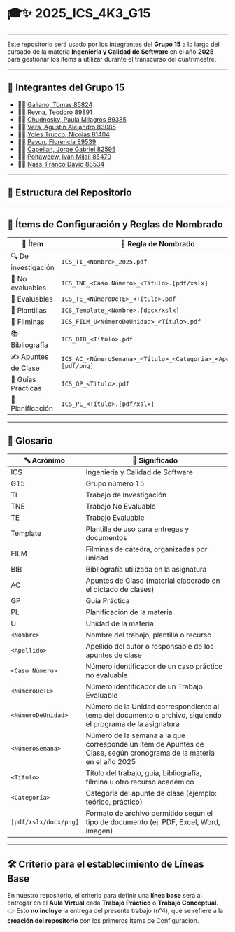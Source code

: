 # 🎓✨ 2025_ICS_4K3_G15  

---

Este repositorio será usado por los integrantes del **Grupo 15** a lo largo del cursado de la materia **Ingeniería y Calidad de Software** en el año **2025** para gestionar los ítems a utilizar durante el transcurso del cuatrimestre.  

---

## 👥 Integrantes del Grupo 15  

- 👨‍💻 [Galiano, Tomas 85824](https://github.com/TomasGaliano)  
- 👨‍💻 [Reyna, Teodoro 89891](https://github.com/ReynaTeodoro)  
- 👩‍💻 [Chudnosky, Paula Milagros 89385](https://github.com/paulachudnosky)  
- 👨‍💻 [Vera, Agustín Alejandro 83085](https://github.com/veraagus)  
- 👨‍💻 [Yoles Trucco, Nicolás 81404](https://github.com/Nicolas-Yoles)  
- 👩‍💻 [Pavon, Florencia 89539](https://github.com/Florencia-Pavon)  
- 👨‍💻 [Capellan, Jorge Gabriel 82595](https://github.com/82595-jorge-capellan)  
- 👨‍💻 [Poltawcew, Ivan Mijail 85470](https://github.com/IvanPoltawcew)  
- 👨‍💻 [Nass, Franco David 88534](https://github.com/David-Nass)  

---

## 📂 Estructura del Repositorio  

---

## 📑 Ítems de Configuración y Reglas de Nombrado  

| 📌 Ítem             | 📝 Regla de Nombrado                                        | 📁 Ubicación                                                       |
|---------------------|-------------------------------------------------------------|-------------------------------------------------------------------|
| 🔍 De investigación | `ICS_TI_<Nombre>_2025.pdf`                                  | `2025_ICS_4K3_G15\Trabajos\De investigación\`                      |
| 📄 No evaluables    | `ICS_TNE_<Caso Número>_<Título>.[pdf/xslx]`                 | `2025_ICS_4K3_G15\Trabajos\No evaluables\`                         |
| 📝 Evaluables       | `ICS_TE_<NúmeroDeTE>_<Título>.pdf`                          | `2025_ICS_4K3_G15\Trabajos\Evaluables\`                            |
| 📑 Plantillas       | `ICS_Template_<Nombre>.[docx/xslx]`                         | `2025_ICS_4K3_G15\Plantillas\`                                     |
| 🎥 Filminas         | `ICS_FILM_U<NúmeroDeUnidad>_<Título>.pdf`                   | `2025_ICS_4K3_G15\Material de Cátedra\Filminas\`                   |
| 📚 Bibliografía     | `ICS_BIB_<Título>.pdf`                                      | `2025_ICS_4K3_G15\Bibliografía\U<NúmeroDeUnidad>-<Tema>\`           |
| ✍️ Apuntes de Clase | `ICS_AC_<NúmeroSemana>_<Título>_<Categoria>_<Apellido>.[pdf/png]` | `2025_ICS_4K3_G15\Apuntes de Clase\`                               |
| 📘 Guías Prácticas  | `ICS_GP_<Título>.pdf`                                       | `2025_ICS_4K3_G15\Material de Cátedra\Guias Prácticas\`             |
| 📅 Planificación    | `ICS_PL_<Título>.[pdf/xslx]`                                | `2025_ICS_4K3_G15\Material de Cátedra\Planificación\`               |

---

## 📖 Glosario  

| 🔤 Acrónimo         | 📌 Significado                                                                                                                           |
|---------------------|-----------------------------------------------------------------------------------------------------------------------------------------|
| ICS                 | Ingeniería y Calidad de Software                                                                                                        |
| G15                 | Grupo número 15                                                                                                                         |
| TI                  | Trabajo de Investigación                                                                                                                |
| TNE                 | Trabajo No Evaluable                                                                                                                    |
| TE                  | Trabajo Evaluable                                                                                                                       |
| Template            | Plantilla de uso para entregas y documentos                                                                                             |
| FILM                | Filminas de cátedra, organizadas por unidad                                                                                             |
| BIB                 | Bibliografía utilizada en la asignatura                                                                                                 |
| AC                  | Apuntes de Clase (material elaborado en el dictado de clases)                                                                           |
| GP                  | Guía Práctica                                                                                                                           |
| PL                  | Planificación de la materia                                                                                                             |
| U                   | Unidad de la materia                                                                                                                    |
| `<Nombre>`          | Nombre del trabajo, plantilla o recurso                                                                                                  |
| `<Apellido>`        | Apellido del autor o responsable de los apuntes de clase                                                                                |
| `<Caso Número>`     | Número identificador de un caso práctico no evaluable                                                                                   |
| `<NúmeroDeTE>`      | Número identificador de un Trabajo Evaluable                                                                                            |
| `<NúmeroDeUnidad>`  | Número de la Unidad correspondiente al tema del documento o archivo, siguiendo el programa de la asignatura                             |
| `<NúmeroSemana>`    | Número de la semana a la que corresponde un ítem de Apuntes de Clase, según cronograma de la materia en el año 2025                     |
| `<Título>`          | Título del trabajo, guía, bibliografía, filmina u otro recurso académico                                                                |
| `<Categoría>`       | Categoría del apunte de clase (ejemplo: teórico, práctico)                                                                              |
| `[pdf/xslx/docx/png]` | Formato de archivo permitido según el tipo de documento (ej: PDF, Excel, Word, imagen)                                                |

---

## 🛠️ Criterio para el establecimiento de Líneas Base  

En nuestro repositorio, el criterio para definir una **línea base** será al entregar en el **Aula Virtual** cada **Trabajo Práctico** o **Trabajo Conceptual**.  
👉 Esto **no incluye** la entrega del presente trabajo (n°4), que se refiere a la **creación del repositorio** con los primeros Ítems de Configuración.  
